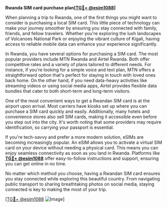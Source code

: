 **Rwanda SIM card purchase plan[[TG💪+ @esim1088](https://t.me/s/esim1088)]**

When planning a trip to Rwanda, one of the first things you might want to consider is purchasing a local SIM card. This little piece of technology can make your journey smoother by ensuring you stay connected with family, friends, and fellow travelers. Whether you're exploring the lush landscapes of Volcanoes National Park or enjoying the vibrant culture of Kigali, having access to reliable mobile data can enhance your experience significantly.

In Rwanda, you have several options for purchasing a SIM card. The most popular providers include MTN Rwanda and Airtel Rwanda. Both offer competitive rates and a variety of plans tailored to different needs. For instance, if you're looking for a simple voice and text plan, MTN offers a straightforward option that's perfect for staying in touch with loved ones back home. On the other hand, if you need data-heavy activities like streaming videos or using social media apps, Airtel provides flexible data bundles that cater to both short-term and long-term visitors.

One of the most convenient ways to get a Rwandan SIM card is at the airport upon arrival. Most carriers have kiosks set up where you can purchase a SIM card quickly and easily. Additionally, many hotels and convenience stores also sell SIM cards, making it accessible even before you step out into the city. It's worth noting that some providers may require identification, so carrying your passport is essential.

If you're tech-savvy and prefer a more modern solution, eSIMs are becoming increasingly popular. An eSIM allows you to activate a virtual SIM card on your device without needing a physical card. This means you can enjoy seamless connectivity as soon as you land in Rwanda. Platforms like **[TG💪+ @esim1088](https://t.me/s/esim1088)** offer easy-to-follow instructions and support, ensuring you can get online in no time.

No matter which method you choose, having a Rwandan SIM card ensures you stay connected while exploring this beautiful country. From navigating public transport to sharing breathtaking photos on social media, staying connected is key to making the most of your trip.

[[TG💪+ @esim1088](https://t.me/s/esim1088) ![Image](https://i.postimg.cc/Y0z9fWf4/image.png)]